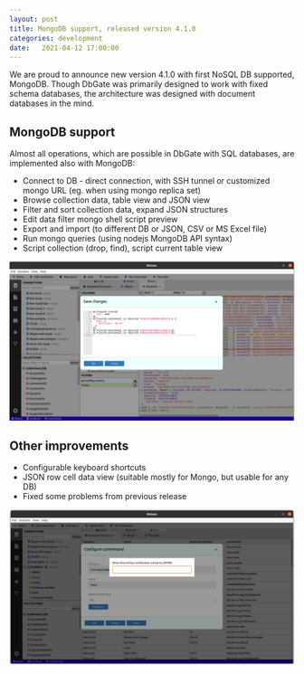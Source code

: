 ```yaml
---
layout: post
title: MongoDB support, released version 4.1.0
categories: development
date:   2021-04-12 17:00:00
---
```


We are proud to announce new version 4.1.0 with first NoSQL DB supported, MongoDB. Though DbGate was primarily designed to work with fixed schema databases, the architecture was designed with document databases in the mind.

## MongoDB support
Almost all operations, which are possible in DbGate with SQL databases, are implemented also with MongoDB:

* Connect to DB - direct connection, with SSH tunnel or customized mongo URL (eg. when using mongo replica set)
* Browse collection data, table view and JSON view
* Filter and sort collection data, expand JSON structures
* Edit data filter mongo shell script preview
* Export and import (to different DB or JSON, CSV or MS Excel file)
* Run mongo queries (using nodejs MongoDB API syntax)
* Script collection (drop, find), script current table view

![screenshot](/assets/screenshots/mongosave.png)


## Other improvements
* Configurable keyboard shortcuts
* JSON row cell data view (suitable mostly for Mongo, but usable for any DB)
* Fixed some problems from previous release

![screenshot](/assets/screenshots/keyboard.png)
